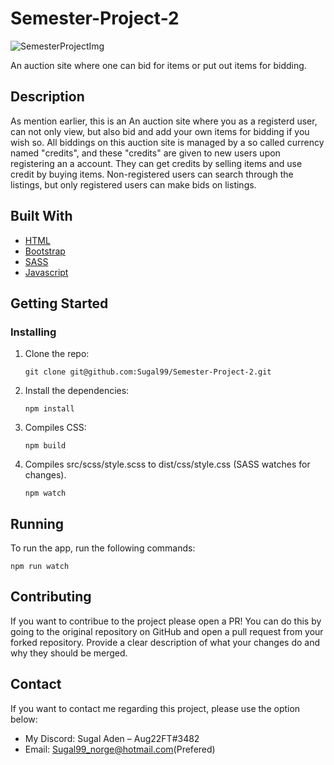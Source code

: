 # Semester-Project-2

![SemesterProjectImg](https://github.com/Sugal99/Semester-Project-2/assets/56642911/5ac8f1bf-ee8d-43c1-857b-ea856627aada)



An auction site where one can bid for items or put out items for bidding.

## Description
As mention earlier, this is an An auction site where you as a registerd user, can not only view, but also bid and add your own items for bidding if you wish so. All biddings on this auction site is managed by a so called currency named "credits", and these "credits" are given to new users upon registering an a account. They can get credits by selling items and use credit by buying items. Non-registered users can search through the listings, but only registered users can make bids on listings.

## Built With
* [HTML](https://dev.w3.org/html5/spec-LC/)
* [Bootstrap](https://getbootstrap.com/)
* [SASS](https://sass-lang.com/)
* [Javascript](https://developer.mozilla.org/en-US/docs/Web/JavaScript)
  


## Getting Started

### Installing
1. Clone the repo:
    ```
    git clone git@github.com:Sugal99/Semester-Project-2.git
    ```
2. Install the dependencies:
    ```
    npm install
    ```
3. Compiles CSS:
    ```
    npm build
    ```
3. Compiles src/scss/style.scss to dist/css/style.css (SASS watches for changes).
    ```
    npm watch
   ```
 ## Running
 To run the app, run the following commands:
   ```
 npm run watch
   ```

## Contributing
  If you want to contribue to the project please open a PR! You can do this by going to the original repository on GitHub and open a pull request from your forked repository.
  Provide a clear description of what your changes do and why they should be merged.

## Contact

If you want to contact me regarding this project, please use the option below:

- My Discord: Sugal Aden – Aug22FT#3482
- Email: Sugal99_norge@hotmail.com(Prefered)



